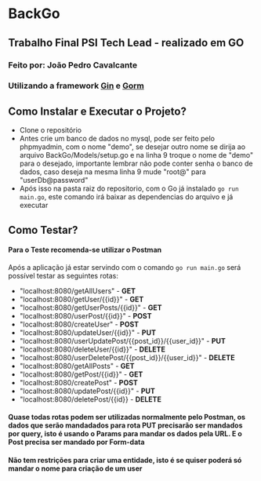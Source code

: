 # BackGo
## Trabalho Final PSI Tech Lead - realizado em GO
### Feito por: João Pedro Cavalcante
### Utilizando a framework [Gin](https://github.com/gin-gonic/gin) e [Gorm](https://github.com/go-gorm/gorm)

## Como Instalar e Executar o Projeto?
* Clone o repositório
* Antes crie um banco de dados no mysql, pode ser feito pelo phpmyadmin, com o nome "demo", se desejar outro nome se
dirija ao arquivo BackGo/Models/setup.go e na linha 9 troque o nome de "demo" para o desejado, importante lembrar
não pode conter senha o banco de dados, caso deseja na mesma linha 9 mude "root@" para "userDb@password"
* Após isso na pasta raiz do repositorio, com o Go já instalado `go run main.go`, este comando irá baixar as
dependencias do arquivo e já executar

## Como Testar?
#### Para o Teste recomenda-se utilizar o Postman

Após a aplicação já estar servindo com o comando `go run main.go` será possível testar as seguintes rotas:

* "localhost:8080/getAllUsers" - **GET**
* "localhost:8080/getUser/{{id}}" - **GET**
* "localhost:8080/getUserPosts/{{id}}" - **GET**
* "localhost:8080/userPost/{{id}}" - **POST**
* "localhost:8080/createUser" - **POST**
* "localhost:8080/updateUser/{{id}}" - **PUT**
* "localhost:8080/userUpdatePost/{{post_id}}/{{user_id}}" - **PUT**
* "localhost:8080/deleteUser/{{id}}" - **DELETE**
* "localhost:8080/userDeletePost/{{post_id}}/{{user_id}}" - **DELETE**
* "localhost:8080/getAllPosts" - **GET**
* "localhost:8080/getPost/{{id}}" - **GET**
* "localhost:8080/createPost" - **POST**
* "localhost:8080/updatePost/{{id}}" - **PUT**
* "localhost:8080/deletePost/{{id}} - **DELETE**

#### Quase todas rotas podem ser utilizadas normalmente pelo Postman, os dados que serão mandadados para rota PUT precisarão ser mandados por query, isto é usando o Params para mandar os dados pela URL. E o Post precisa ser mandado por Form-data
#### Não tem restrições para criar uma entidade, isto é se quiser poderá só mandar o nome para criação de um user
